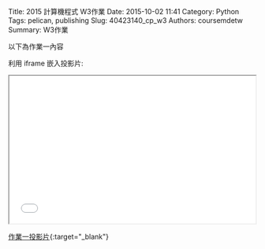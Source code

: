 Title: 2015 計算機程式 W3作業
Date: 2015-10-02 11:41
Category: Python
Tags: pelican, publishing
Slug: 40423140_cp_w3
Authors: coursemdetw
Summary: W3作業

以下為作業一內容

利用 iframe 嵌入投影片:

<iframe src="40423140_cp_w3_p.html" width="500" height="300"></iframe>

[作業一投影片](40423140_cp_w3_p.html){:target="_blank"}


